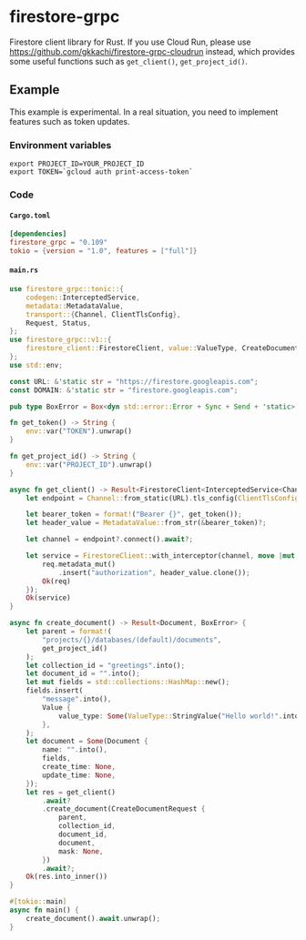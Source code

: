 # firestore-grpc

Firestore client library for Rust.
If you use Cloud Run, please use https://github.com/gkkachi/firestore-grpc-cloudrun instead, which provides some useful functions such as `get_client()`, `get_project_id()`.

## Example

This example is experimental.
In a real situation, you need to implement features such as token updates.

### Environment variables

```shell
export PROJECT_ID=YOUR_PROJECT_ID
export TOKEN=`gcloud auth print-access-token`
```

### Code

#### `Cargo.toml`

```toml
[dependencies]
firestore_grpc = "0.109"
tokio = {version = "1.0", features = ["full"]}
```

#### `main.rs`

```rust
use firestore_grpc::tonic::{
    codegen::InterceptedService,
    metadata::MetadataValue,
    transport::{Channel, ClientTlsConfig},
    Request, Status,
};
use firestore_grpc::v1::{
    firestore_client::FirestoreClient, value::ValueType, CreateDocumentRequest, Document, Value,
};
use std::env;

const URL: &'static str = "https://firestore.googleapis.com";
const DOMAIN: &'static str = "firestore.googleapis.com";

pub type BoxError = Box<dyn std::error::Error + Sync + Send + 'static>;

fn get_token() -> String {
    env::var("TOKEN").unwrap()
}

fn get_project_id() -> String {
    env::var("PROJECT_ID").unwrap()
}

async fn get_client() -> Result<FirestoreClient<InterceptedService<Channel, impl Fn(Request<()>) -> Result<Request<()>, Status>>>, BoxError> {
    let endpoint = Channel::from_static(URL).tls_config(ClientTlsConfig::new().domain_name(DOMAIN));

    let bearer_token = format!("Bearer {}", get_token());
    let header_value = MetadataValue::from_str(&bearer_token)?;

    let channel = endpoint?.connect().await?;

    let service = FirestoreClient::with_interceptor(channel, move |mut req: Request<()>| {
        req.metadata_mut()
            .insert("authorization", header_value.clone());
        Ok(req)
    });
    Ok(service)
}

async fn create_document() -> Result<Document, BoxError> {
    let parent = format!(
        "projects/{}/databases/(default)/documents",
        get_project_id()
    );
    let collection_id = "greetings".into();
    let document_id = "".into();
    let mut fields = std::collections::HashMap::new();
    fields.insert(
        "message".into(),
        Value {
            value_type: Some(ValueType::StringValue("Hello world!".into())),
        },
    );
    let document = Some(Document {
        name: "".into(),
        fields,
        create_time: None,
        update_time: None,
    });
    let res = get_client()
        .await?
        .create_document(CreateDocumentRequest {
            parent,
            collection_id,
            document_id,
            document,
            mask: None,
        })
        .await?;
    Ok(res.into_inner())
}

#[tokio::main]
async fn main() {
    create_document().await.unwrap();
}

```
